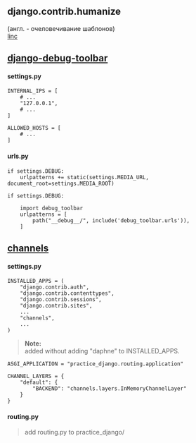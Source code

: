 ## django.contrib.humanize  
(англ. - очеловечивание шаблонов)  
[linc](https://docs.djangoproject.com/en/4.2/ref/contrib/humanize/)  


## [django-debug-toolbar](https://django-debug-toolbar.readthedocs.io/en/latest/installation.html)
#### settings.py  
```cfgrlanguage
INTERNAL_IPS = [
    # ...
    "127.0.0.1",
    # ...
]
```
```
ALLOWED_HOSTS = [
    # ...
]
```
#### urls.py  
```
if settings.DEBUG:
    urlpatterns += static(settings.MEDIA_URL, document_root=settings.MEDIA_ROOT)
```
```cfgrlanguage
if settings.DEBUG:
    
    import debug_toolbar
    urlpatterns = [
        path("__debug__/", include('debug_toolbar.urls')),
    ]
```

## [channels](https://channels.readthedocs.io/en/latest/installation.html#installation)  
#### settings.py
```cfgrlanguage
INSTALLED_APPS = (
    "django.contrib.auth",
    "django.contrib.contenttypes",
    "django.contrib.sessions",
    "django.contrib.sites",
    ...
    "channels",
    ...
)
```
> **Note:**  
> added without adding "daphne" to INSTALLED_APPS.

```cfgrlanguage
ASGI_APPLICATION = "practice_django.routing.application"
```

```cfgrlanguage
CHANNEL_LAYERS = {
    "default": {
        "BACKEND": "channels.layers.InMemoryChannelLayer"
    }
}
```

  
#### routing.py
> add routing.py to practice_django/
